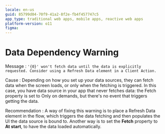 ```yaml
---
locale: en-us
guid: 85799d04-70f9-41a2-8f2e-fb4f457747c5
app_type: traditional web apps, mobile apps, reactive web apps
platform-version: o11
figma:
---
```


# Data Dependency Warning

Message
:   `'{0}' won't fetch data until the data is explicitly requested. Consider using a Refresh Data element in a Client Action.`

Cause
:   Depending on how you set up your data sources, they can fetch data when the screen loads, or only when the fetching is triggered. In this case, you have data source in your app that never fetches data: the Fetch property is set to Only on demands, but there's no event that triggers getting the data.  

Recommendation
:    A way of fixing this warning is to place a Refresh Data element in the flow, which triggers the data fetching and then populates the UI the data source is bound to. Another way is to set the **Fetch** property to **At start**, to have the data loaded automatically.
